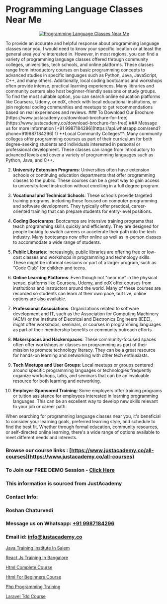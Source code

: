 # Programming Language Classes Near Me

<p align="center">
  <a href="https://justacademy.co/course-detail/python-training">
    <img src="https://justacademy.co/storage2/course_image/1709713400_course_image.webp" alt="Programming Language Classes Near Me">
  </a>
</p>
To provide an accurate and helpful response about programming language classes near you, I would need to know your specific location or at least the general area you're interested in. However, in most regions, you can find a variety of programming language classes offered through community colleges, universities, tech schools, and online platforms. These classes range from introductory courses on basic programming concepts to advanced studies in specific languages such as Python, Java, JavaScript, C++, and many others. Additionally, local coding bootcamps and workshops often provide intense, practical learning experiences. Many libraries and community centers also host beginner-friendly sessions or study groups. To find the most suitable option, you can search online education platforms like Coursera, Udemy, or edX, check with local educational institutions, or join regional coding communities and meetups to get recommendations based on real experiences and reviews.
### To Download Our Brochure [https://www.justacademy.co/download-brochure-for-free](https://www.justacademy.co/download-brochure-for-free)
### Message us for more information [+91 9987184296](https://api.whatsapp.com/send?phone=919987184296)
1) **Local Community Colleges**: Many community colleges offer programming courses as part of their curriculum for both degree-seeking students and individuals interested in personal or professional development. These classes can range from introductory to advanced levels and cover a variety of programming languages such as Python, Java, and C++.

2) **University Extension Programs**: Universities often have extension schools or continuing education departments that offer programming classes to the public. These courses can be a great way to gain access to university-level instruction without enrolling in a full degree program.

3) **Vocational and Technical Schools**: These schools provide targeted training programs, including those focused on computer programming and software development. They typically offer practical, career-oriented training that can prepare students for entry-level positions.

4) **Coding Bootcamps**: Bootcamps are intensive training programs that teach programming skills quickly and efficiently. They are designed for people looking to switch careers or accelerate their path into the tech industry. Many bootcamps now offer online as well as in-person classes to accommodate a wide range of students.

5) **Public Libraries**: Increasingly, public libraries are offering free or low-cost classes and workshops in programming and technology skills. These might be informal sessions or part of a larger program, such as "Code Club" for children and teens.

6) **Online Learning Platforms**: Even though not "near me" in the physical sense, platforms like Coursera, Udemy, and edX offer courses from institutions and instructors around the world. Many of these courses are recorded so students can learn at their own pace, but live, online options are also available.

7) **Professional Associations**: Organizations related to software development and IT, such as the Association for Computing Machinery (ACM) or the Institute of Electrical and Electronics Engineers (IEEE), might offer workshops, seminars, or courses in programming languages as part of their membership benefits or community outreach efforts.

8) **Makerspaces and Hackerspaces**: These community-focused spaces often offer workshops or classes on programming as part of their mission to promote technology literacy. They can be a great resource for hands-on learning and networking with other tech enthusiasts.

9) **Tech Meetups and User Groups**: Local meetups or groups centered around specific programming languages or technologies frequently organize workshops, talks, and seminars that can be an invaluable resource for both learning and networking.

10) **Employer-Sponsored Training**: Some employers offer training programs or tuition assistance for employees interested in learning programming languages. This can be an excellent way to develop new skills relevant to your job or career path.

When searching for programming language classes near you, it's beneficial to consider your learning goals, preferred learning style, and schedule to find the best fit. Whether through formal education, community resources, or self-directed online learning, there's a wide range of options available to meet different needs and interests.

### Browse our course links : [https://www.justacademy.co/all-courses](https://www.justacademy.co/all-courses) 
### To Join our FREE DEMO Session - [Click Here](https://www.justacademy.co/register-for-course-demo)


### This information is sourced from JustAcademy
### Contact Info:
### Roshan Chaturvedi
### Message us on Whatsapp: [+91 9987184296](https://api.whatsapp.com/send?phone=919987184296)
### Email id: [info@justacademy.co](mailto:info@justacademy.co)
                
[Java Training Institute In Salem](https://www.linkedin.com/pulse/java-training-institute-salem-justacademy-austin-3mcff?trackingId=wTMdPBD2GPMWE4QmJvCWhQ%3D%3D&lipi=urn%3Ali%3Apage%3Ad_flagship3_company_admin%3BrhDqhIEPSEqTPBwm7X%2FbEg%3D%3D)

[React Js Training In Bangalore](https://www.linkedin.com/pulse/react-js-training-bangalore-justacademy-bristol-dyaqe?trackingId=Qo7x34mxRckhLD0RfA8sFQ%3D%3D&lipi=urn%3Ali%3Apage%3Ad_flagship3_company_admin%3B9IEH5La1R2e7WwLGeLcpkg%3D%3D)

[Html Complete Course](https://medium.com/@kumarishimmi99/html-complete-course-a5270337d008)

[Html For Beginners Course](https://medium.com/@negishivu99/html-for-beginners-course-2cecb00fbf76)

[Php Programming Training](https://justacademyin.github.io/justacademy/php-programming-training)

[Laravel Tdd Course](https://justacademyin.github.io/justacademy/laravel-tdd-course)


